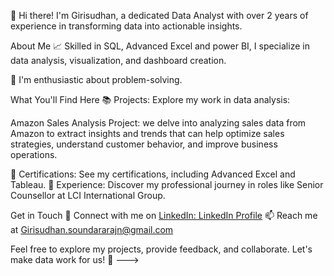 👋 Hi there! I'm Girisudhan, a dedicated Data Analyst with over 2 years of experience in transforming data into actionable insights.

About Me
📈 Skilled in  SQL, Advanced Excel and power BI, I specialize in data analysis, visualization, and dashboard creation.

🧐 I'm enthusiastic about problem-solving. 

What You'll Find Here
📚 Projects: Explore my work in data analysis:

Amazon Sales Analysis Project: we delve into analyzing sales
data from Amazon to extract insights and trends that can help optimize sales strategies,
understand customer behavior, and improve business operations.


📜 Certifications: See my certifications, including Advanced Excel and Tableau.
💼 Experience: Discover my professional journey in roles like Senior Counsellor at LCI International Group.

Get in Touch
💬 Connect with me on [LinkedIn: LinkedIn Profile](https://www.linkedin.com/in/girisudhan-soundarajan-780ba3187/)
📫 Reach me at Girisudhan.soundararajn@gmail.com

Feel free to explore my projects, provide feedback, and collaborate. Let's make data work for us! 🚀
--->
